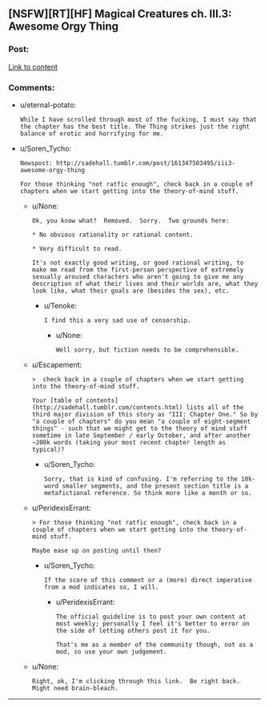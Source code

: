 ## [NSFW][RT][HF] Magical Creatures ch. III.3: Awesome Orgy Thing

### Post:

[Link to content](http://sadehall.tumblr.com/3/awesome-orgy-thing.html)

### Comments:

- u/eternal-potato:
  ```
  While I have scrolled through most of the fucking, I must say that the chapter has the best title. The Thing strikes just the right balance of erotic and horrifying for me.
  ```

- u/Soren_Tycho:
  ```
  Newspost: http://sadehall.tumblr.com/post/161347503495/iii3-awesome-orgy-thing

  For those thinking "not ratfic enough", check back in a couple of chapters when we start getting into the theory-of-mind stuff.
  ```

  - u/None:
    ```
    Ok, you know what?  Removed.  Sorry.  Two grounds here:

    * No obvious rationality or rational content.

    * Very difficult to read.

    It's not exactly good writing, or good rational writing, to make me read from the first-person perspective of extremely sexually aroused characters who aren't going to give me any description of what their lives and their worlds are, what they look like, what their goals are (besides the sex), etc.
    ```

    - u/Tenoke:
      ```
      I find this a very sad use of censorship.
      ```

      - u/None:
        ```
        Well sorry, but fiction needs to be comprehensible.
        ```

  - u/Escapement:
    ```
    >  check back in a couple of chapters when we start getting into the theory-of-mind stuff.

    Your [table of contents](http://sadehall.tumblr.com/contents.html) lists all of the third major division of this story as "III: Chapter One." So by "a couple of chapters" do you mean "a couple of eight-segment things" - such that we might get to the theory of mind stuff sometime in late September / early October, and after another ~200k words (taking your most recent chapter length as typical)?
    ```

    - u/Soren_Tycho:
      ```
      Sorry, that is kind of confusing. I'm referring to the 10k-word smaller segments, and the present section title is a metafictional reference. So think more like a month or so.
      ```

  - u/PeridexisErrant:
    ```
    > For those thinking "not ratfic enough", check back in a couple of chapters when we start getting into the theory-of-mind stuff.

    Maybe ease up on posting until then?
    ```

    - u/Soren_Tycho:
      ```
      If the score of this comment or a (more) direct imperative from a mod indicates so, I will.
      ```

      - u/PeridexisErrant:
        ```
        The official guideline is to post your own content at most weekly; personally I feel it's better to error on the side of letting others post it for you. 

        That's me as a member of the community though, not as a mod, so use your own judgement.
        ```

  - u/None:
    ```
    Right, ok, I'm clicking through this link.  Be right back.  Might need brain-bleach.
    ```

---

